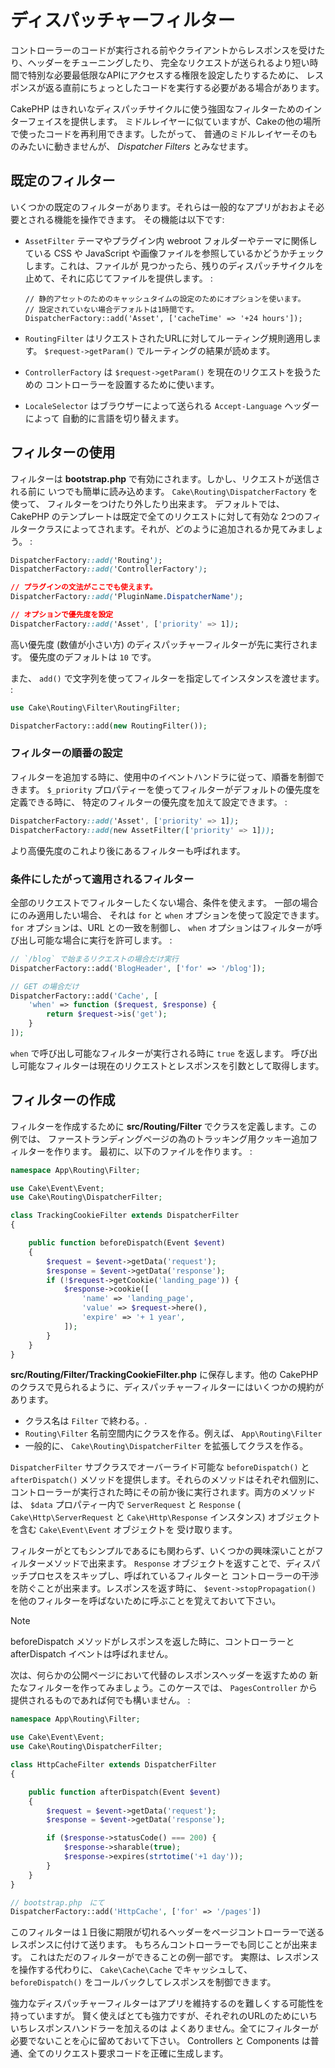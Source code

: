 # ディスパッチャーフィルター

コントローラーのコードが実行される前やクライアントからレスポンスを受けたり、ヘッダーをチューニングしたり、
完全なリクエストが送られるより短い時間で特別な必要最低限なAPIにアクセスする権限を設定したりするために、
レスポンスが返る直前にちょっとしたコードを実行する必要がある場合があります。

CakePHP はきれいなディスパッチサイクルに使う強固なフィルターためのインターフェイスを提供します。
ミドルレイヤーに似ていますが、Cakeの他の場所で使ったコードを再利用できます。したがって、
普通のミドルレイヤーそのものみたいに動きませんが、 *Dispatcher Filters* とみなせます。

## 既定のフィルター

いくつかの既定のフィルターがあります。それらは一般的なアプリがおおよそ必要とされる機能を操作できます。
その機能は以下です:

- `AssetFilter` テーマやプラグイン内 webroot フォルダーやテーマに関係している CSS や
  JavaScript や画像ファイルを参照しているかどうかチェックします。これは、ファイルが
  見つかったら、残りのディスパッチサイクルを止めて、それに応じてファイルを提供します。 :

      // 静的アセットのためのキャッシュタイムの設定のためにオプションを使います。
      // 設定されていない場合デフォルトは1時間です。
      DispatcherFactory::add('Asset', ['cacheTime' => '+24 hours']);

- `RoutingFilter` はリクエストされたURLに対してルーティング規則適用します。
  `$request->getParam()` でルーティングの結果が読めます。

- `ControllerFactory` は `$request->getParam()` を現在のリクエストを扱うための
  コントローラーを設置するために使います。

- `LocaleSelector` はブラウザーによって送られる `Accept-Language` ヘッダーによって
  自動的に言語を切り替えます。

## フィルターの使用

フィルターは **bootstrap.php** で有効にされます。しかし、リクエストが送信される前に
いつでも簡単に読み込めます。 `Cake\Routing\DispatcherFactory` を使って、
フィルターをつけたり外したり出来ます。
デフォルトでは、 CakePHP のテンプレートは既定で全てのリクエストに対して有効な
2つのフィルタークラスによってされます。それが、どのように追加されるか見てみましょう。 :

``` css
DispatcherFactory::add('Routing');
DispatcherFactory::add('ControllerFactory');

// プラグインの文法がここでも使えます。
DispatcherFactory::add('PluginName.DispatcherName');

// オプションで優先度を設定
DispatcherFactory::add('Asset', ['priority' => 1]);
```

高い優先度 (数値が小さい方) のディスパッチャーフィルターが先に実行されます。
優先度のデフォルトは `10` です。

また、 `add()` で文字列を使ってフィルターを指定してインスタンスを渡せます。 :

``` php
use Cake\Routing\Filter\RoutingFilter;

DispatcherFactory::add(new RoutingFilter());
```

### フィルターの順番の設定

フィルターを追加する時に、使用中のイベントハンドラに従って、順番を制御できます。
`$_priority` プロパティーを使ってフィルターがデフォルトの優先度を定義できる時に、
特定のフィルターの優先度を加えて設定できます。 :

``` css
DispatcherFactory::add('Asset', ['priority' => 1]);
DispatcherFactory::add(new AssetFilter(['priority' => 1]));
```

より高優先度のこれより後にあるフィルターも呼ばれます。

### 条件にしたがって適用されるフィルター

全部のリクエストでフィルターしたくない場合、条件を使えます。 一部の場合にのみ適用したい場合、
それは `for` と `when` オプションを使って設定できます。 `for` オプションは、URL
との一致を制御し、 `when` オプションはフィルターが呼び出し可能な場合に実行を許可します。 :

``` php
// `/blog` で始まるリクエストの場合だけ実行
DispatcherFactory::add('BlogHeader', ['for' => '/blog']);

// GET の場合だけ
DispatcherFactory::add('Cache', [
    'when' => function ($request, $response) {
        return $request->is('get');
    }
]);
```

`when` で呼び出し可能なフィルターが実行される時に `true` を返します。
呼び出し可能なフィルターは現在のリクエストとレスポンスを引数として取得します。

## フィルターの作成

フィルターを作成するために **src/Routing/Filter** でクラスを定義します。この例では、
ファーストランディングページの為のトラッキング用クッキー追加フィルターを作ります。
最初に、以下のファイルを作ります。 :

``` php
namespace App\Routing\Filter;

use Cake\Event\Event;
use Cake\Routing\DispatcherFilter;

class TrackingCookieFilter extends DispatcherFilter
{

    public function beforeDispatch(Event $event)
    {
        $request = $event->getData('request');
        $response = $event->getData('response');
        if (!$request->getCookie('landing_page')) {
            $response->cookie([
                'name' => 'landing_page',
                'value' => $request->here(),
                'expire' => '+ 1 year',
            ]);
        }
    }
}
```

**src/Routing/Filter/TrackingCookieFilter.php** に保存します。他の CakePHP
のクラスで見られるように、ディスパッチャーフィルターにはいくつかの規約があります。

- クラス名は `Filter` で終わる。.
- `Routing\Filter` 名前空間内にクラスを作る。例えば、 `App\Routing\Filter`
- 一般的に、 `Cake\Routing\DispatcherFilter` を拡張してクラスを作る。

`DispatcherFilter` サブクラスでオーバーライド可能な `beforeDispatch()` と
`afterDispatch()` メソッドを提供します。それらのメソッドはそれぞれ個別に、
コントローラーが実行された時にその前か後に実行されます。両方のメソッドは、
`$data` プロパティー内で `ServerRequest` と `Response` (
`Cake\Http\ServerRequest` と `Cake\Http\Response`
インスタンス) オブジェクトを含む `Cake\Event\Event` オブジェクトを
受け取ります。

フィルターがとてもシンプルであるにも関わらず、いくつかの興味深いことがフィルターメソッドで出来ます。
`Response` オブジェクトを返すことで、ディスパッチプロセスをスキップし、呼ばれているフィルターと
コントローラーの干渉を防ぐことが出来ます。レスポンスを返す時に、 `$event->stopPropagation()`
を他のフィルターを呼ばないために呼ぶことを覚えておいて下さい。

> [!NOTE]
> beforeDispatch メソッドがレスポンスを返した時に、コントローラーと afterDispatch
> イベントは呼ばれません。

次は、何らかの公開ページにおいて代替のレスポンスヘッダーを返すための
新たなフィルターを作ってみましょう。このケースでは、 `PagesController`
から提供されるものであれば何でも構いません。 :

``` php
namespace App\Routing\Filter;

use Cake\Event\Event;
use Cake\Routing\DispatcherFilter;

class HttpCacheFilter extends DispatcherFilter
{

    public function afterDispatch(Event $event)
    {
        $request = $event->getData('request');
        $response = $event->getData('response');

        if ($response->statusCode() === 200) {
            $response->sharable(true);
            $response->expires(strtotime('+1 day'));
        }
    }
}

// bootstrap.php　にて
DispatcherFactory::add('HttpCache', ['for' => '/pages'])
```

このフィルターは１日後に期限が切れるヘッダーをページコントローラーで送るレスポンスに付けて送ります。
もちろんコントローラーでも同じことが出来ます。 これはただのフィルターができることの例一部です。
実際は、レスポンスを操作する代わりに、 `Cake\Cache\Cache` でキャッシュして、
`beforeDispatch()` をコールバックしてレスポンスを制御できます。

強力なディスパッチャーフィルターはアプリを維持するのを難しくする可能性を持っていますが。
賢く使えばとても強力ですが、それぞれのURLのためにいちいちレスポンスハンドラーを加えるのは
よくありません。全てにフィルターが必要でないことを心に留めておいて下さい。 <span class="title-ref">Controllers</span> と
<span class="title-ref">Components</span> は普通、全てのリクエスト要求コードを正確に生成します。
